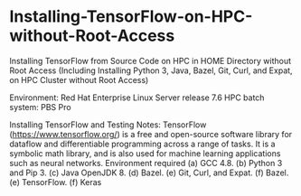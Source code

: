 # Installing-TensorFlow-on-HPC-without-Root-Access
Installing TensorFlow from Source Code on HPC in HOME Directory without Root Access
(Including Installing Python 3, Java, Bazel, Git, Curl, and Expat, on HPC Cluster without Root Access)

Environment: Red Hat Enterprise Linux Server release 7.6
HPC batch system: PBS Pro

Installing TensorFlow and Testing Notes:
TensorFlow (https://www.tensorflow.org/) is a free and open-source software library for dataflow and differentiable programming across a range of tasks. It is a symbolic math library, and is also used for machine learning applications such as neural networks. 
Environment required (a) GCC 4.8. (b) Python 3 and Pip 3. (c) Java OpenJDK 8. (d) Bazel. (e) Git, Curl, and Expat. (f) Bazel. (e) TensorFlow. (f) Keras
